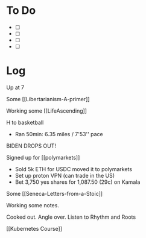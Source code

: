 


# To Do
 - [ ] 
 - [ ] 
 - [ ]  
 - [ ]  



# Log

Up at 7

Some [[Libertarianism-A-primer]]

Working some [[LifeAscending]]

H to basketball
- Ran 50min:  6.35 miles / 7'53'' pace

BIDEN DROPS OUT!

Signed up for [[polymarkets]]
- Sold 5k ETH for USDC moved it to polymarkets
- Set up proton VPN (can trade in the US)
- Bet 3,750 yes shares for 1,087.50 (29c) on Kamala 

Some [[Seneca-Letters-from-a-Stoic]]

Working some notes. 

Cooked out. Angle over. Listen to Rhythm and Roots

[[Kubernetes Course]]




